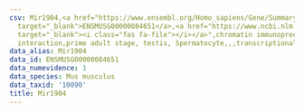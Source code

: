```yaml
---
csv: Mir1904,<a href="https://www.ensembl.org/Homo_sapiens/Gene/Summary?db=core;g=ENSMUSG00000084651"
  target="_blank">ENSMUSG00000084651</a>,<a href="https://www.ncbi.nlm.nih.gov/pubmed/25450459"
  target="_blank"><i class="fas fa-file"></i></a>",chromatin immunoprecipitation assay,direct
  interaction,prime adult stage, testis, Spermatocyte,,,transcriptional regulation,
data_alias: Mir1904
data_id: ENSMUSG00000084651
data_numevidence: 1
data_species: Mus musculus
data_taxid: '10090'
title: Mir1904
---
```

